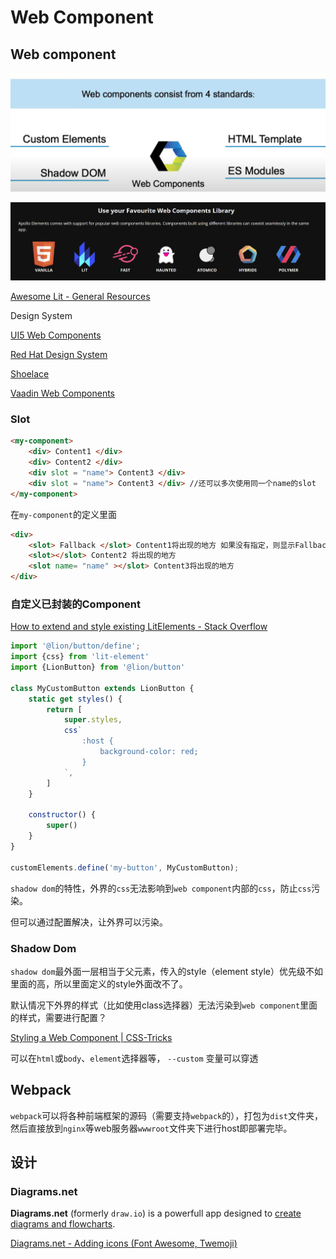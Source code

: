 # Web Component

## Web component

![Text Description automatically generated with medium confidence](../attachments/4008f84866506b4a3ad4168a9b3d5464.png)

![Graphical user interface, application Description automatically generated](../attachments/22a9e4755ab3e304c248bb9a83197063.png)

[Awesome Lit - General Resources](https://github.com/web-padawan/awesome-lit#general-resources)

Design System

[UI5 Web Components](https://github.com/SAP/ui5-webcomponents)

[Red Hat Design System](https://github.com/RedHat-UX/red-hat-design-system)

[Shoelace](https://github.com/shoelace-style/shoelace)

[Vaadin Web Components](https://github.com/vaadin/web-components)

### Slot

```html
<my-component>
    <div> Content1 </div>
    <div> Content2 </div>
    <div slot = "name"> Content3 </div>
    <div slot = "name"> Content3 </div> //还可以多次使用同一个name的slot
</my-component>
```

在`my-component`的定义里面

```html
<div>
    <slot> Fallback </slot> Content1将出现的地方 如果没有指定，则显示Fallback
    <slot></slot> Content2 将出现的地方
    <slot name= "name" ></slot> Content3将出现的地方
</div>
```

### 自定义已封装的Component

[How to extend and style existing LitElements - Stack Overflow](https://stackoverflow.com/questions/60266303/how-to-extend-and-style-existing-litelements)

```javascript
import '@lion/button/define';
import {css} from 'lit-element'
import {LionButton} from '@lion/button'

class MyCustomButton extends LionButton {
    static get styles() {
        return [
            super.styles,
            css`
                :host {
                    background-color: red;
                }
            `,
        ]
    }

    constructor() {
        super()
    }
}

customElements.define('my-button', MyCustomButton);
```

`shadow dom`的特性，外界的`css`无法影响到`web component`内部的`css`，防止`css`污染。

但可以通过配置解决，让外界可以污染。

### Shadow Dom

`shadow dom`最外面一层相当于父元素，传入的style（element style）优先级不如里面的高，所以里面定义的style外面改不了。

默认情况下外界的样式（比如使用class选择器）无法污染到`web component`里面的样式，需要进行配置？

[Styling a Web Component | CSS-Tricks](https://css-tricks.com/styling-a-web-component/)

可以在`html`或`body`、`element`选择器等， `--custom` 变量可以穿透

## Webpack

`webpack`可以将各种前端框架的源码（需要支持`webpack`的），打包为`dist`文件夹，然后直接放到`nginx`等web服务器`wwwroot`文件夹下进行host即部署完毕。

## 设计

### Diagrams.net

**Diagrams.net** (formerly `draw.io`) is a powerfull app designed to [create diagrams and flowcharts](https://www.diagrams.net/).

[Diagrams.net - Adding icons (Font Awesome, Twemoji)](https://roneo.org/en/diagrams.net-adding-icons-font-awesome-twemoji)
